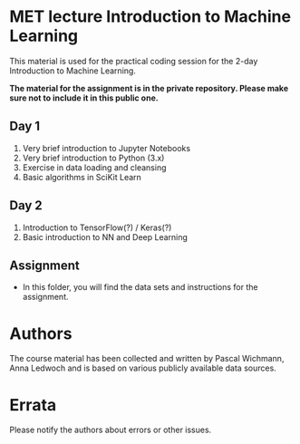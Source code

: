 # MET lecture Introduction to Machine Learning
This material is used for the practical coding session for the 2-day Introduction to Machine Learning.

**The material for the assignment is in the private repository. Please make sure not to include it in this public one.**

## Day 1
1. Very brief introduction to Jupyter Notebooks
2. Very brief introduction to Python (3.x)
3. Exercise in data loading and cleansing
4. Basic algorithms in SciKit Learn

## Day 2
1. Introduction to TensorFlow(?) / Keras(?)
2. Basic introduction to NN and Deep Learning

## Assignment
* In this folder, you will find the data sets and instructions for the assignment.

# Authors
The course material has been collected and written by Pascal Wichmann, Anna Ledwoch and is based on various publicly available data sources.

# Errata
Please notify the authors about errors or other issues.
